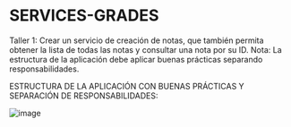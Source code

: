 # SERVICES-GRADES
Taller 1:  Crear un servicio de creación de notas, que también permita obtener la lista de todas las notas y consultar una nota por su ID.  Nota: La estructura de la aplicación debe aplicar buenas prácticas separando responsabilidades.

ESTRUCTURA DE LA APLICACIÓN CON BUENAS PRÁCTICAS Y SEPARACIÓN DE RESPONSABILIDADES: 

![image](https://github.com/SamuelSml8/SERVICES-GRADES/assets/127326262/80952d56-a1d5-4195-9c5a-36595c0582e6)
